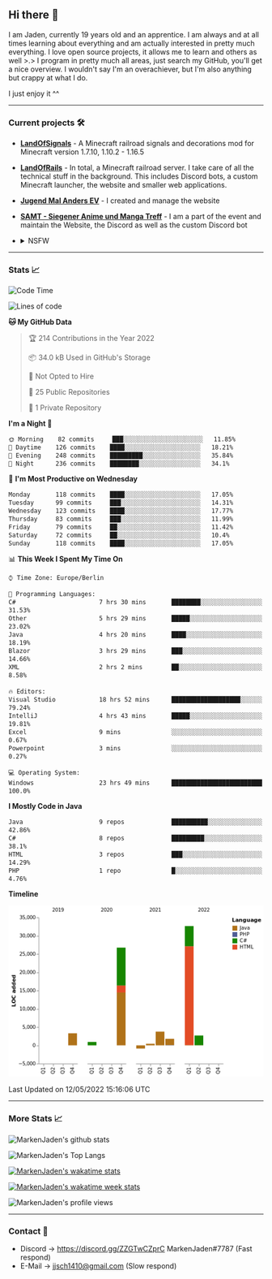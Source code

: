 ## Hi there 👋
I am Jaden, currently 19 years old and an apprentice. I am always and at all times learning about everything and am actually interested in pretty much everything. I love open source projects, it allows me to learn and others as well >.>
I program in pretty much all areas, just search my GitHub, you'll get a nice overview.
I wouldn't say I'm an overachiever, but I'm also anything but crappy at what I do.

I just enjoy it ^^

---

### Current projects 🛠

* [**LandOfSignals**](https://github.com/LandOfRails/LandOfSignals) - A Minecraft railroad signals and decorations mod for Minecraft version 1.7.10, 1.10.2 - 1.16.5
* [**LandOfRails**](https://github.com/LandOfRails) - In total, a Minecraft railroad server. I take care of all the technical stuff in the background. This includes Discord bots, a custom Minecraft launcher, the website and smaller web applications.
* [**Jugend Mal Anders EV**](https://jugendmalanders.de/) - I created and manage the website
* [**SAMT - Siegener Anime und Manga Treff**](https://github.com/Siegener-Anime-und-Manga-Treff-SAMT) - I am a part of the event and maintain the Website, the Discord as well as the custom Discord bot
* <details> 
  <summary>NSFW</summary>
  
  [**Nekos**](https://github.com/MarkenJaden/Nekos) - Website providing you with random lewd neko pics
  
</details>

---

### Stats 📈

<!--START_SECTION:waka-->
![Code Time](http://img.shields.io/badge/Code%20Time-744%20hrs%2014%20mins-blue)

![Lines of code](https://img.shields.io/badge/From%20Hello%20World%20I%27ve%20Written-71%20Thousand%20lines%20of%20code-blue)

**🐱 My GitHub Data** 

> 🏆 214 Contributions in the Year 2022
 > 
> 📦 34.0 kB Used in GitHub's Storage 
 > 
> 🚫 Not Opted to Hire
 > 
> 📜 25 Public Repositories 
 > 
> 🔑 1 Private Repository 
 > 
**I'm a Night 🦉** 

```text
🌞 Morning    82 commits     ███░░░░░░░░░░░░░░░░░░░░░░   11.85% 
🌆 Daytime    126 commits    ████░░░░░░░░░░░░░░░░░░░░░   18.21% 
🌃 Evening    248 commits    █████████░░░░░░░░░░░░░░░░   35.84% 
🌙 Night      236 commits    ████████░░░░░░░░░░░░░░░░░   34.1%

```
📅 **I'm Most Productive on Wednesday** 

```text
Monday       118 commits    ████░░░░░░░░░░░░░░░░░░░░░   17.05% 
Tuesday      99 commits     ███░░░░░░░░░░░░░░░░░░░░░░   14.31% 
Wednesday    123 commits    ████░░░░░░░░░░░░░░░░░░░░░   17.77% 
Thursday     83 commits     ███░░░░░░░░░░░░░░░░░░░░░░   11.99% 
Friday       79 commits     ██░░░░░░░░░░░░░░░░░░░░░░░   11.42% 
Saturday     72 commits     ██░░░░░░░░░░░░░░░░░░░░░░░   10.4% 
Sunday       118 commits    ████░░░░░░░░░░░░░░░░░░░░░   17.05%

```


📊 **This Week I Spent My Time On** 

```text
⌚︎ Time Zone: Europe/Berlin

💬 Programming Languages: 
C#                       7 hrs 30 mins       ████████░░░░░░░░░░░░░░░░░   31.53% 
Other                    5 hrs 29 mins       █████░░░░░░░░░░░░░░░░░░░░   23.02% 
Java                     4 hrs 20 mins       ████░░░░░░░░░░░░░░░░░░░░░   18.19% 
Blazor                   3 hrs 29 mins       ███░░░░░░░░░░░░░░░░░░░░░░   14.66% 
XML                      2 hrs 2 mins        ██░░░░░░░░░░░░░░░░░░░░░░░   8.58%

🔥 Editors: 
Visual Studio            18 hrs 52 mins      ███████████████████░░░░░░   79.24% 
IntelliJ                 4 hrs 43 mins       █████░░░░░░░░░░░░░░░░░░░░   19.81% 
Excel                    9 mins              ░░░░░░░░░░░░░░░░░░░░░░░░░   0.67% 
Powerpoint               3 mins              ░░░░░░░░░░░░░░░░░░░░░░░░░   0.27%

💻 Operating System: 
Windows                  23 hrs 49 mins      █████████████████████████   100.0%

```

**I Mostly Code in Java** 

```text
Java                     9 repos             ██████████░░░░░░░░░░░░░░░   42.86% 
C#                       8 repos             █████████░░░░░░░░░░░░░░░░   38.1% 
HTML                     3 repos             ███░░░░░░░░░░░░░░░░░░░░░░   14.29% 
PHP                      1 repo              █░░░░░░░░░░░░░░░░░░░░░░░░   4.76%

```


**Timeline**

![Chart not found](https://raw.githubusercontent.com/MarkenJaden/MarkenJaden/main/charts/bar_graph.png) 


 Last Updated on 12/05/2022 15:16:06 UTC
<!--END_SECTION:waka-->

---

### More Stats 📈

![MarkenJaden's github stats](https://github-readme-stats.vercel.app/api?username=MarkenJaden&count_private=true&show_icons=true&theme=radical)

![MarkenJaden's Top Langs](https://github-readme-stats.vercel.app/api/top-langs/?username=MarkenJaden&theme=radical)

[![MarkenJaden's wakatime stats](https://github-readme-stats.vercel.app/api/wakatime?username=MarkenJaden&theme=radical)](https://wakatime.com/@17f322c9-222a-48b4-9e15-983c41f7aed4)

[![MarkenJaden's wakatime week stats](https://wakatime.com/badge/user/17f322c9-222a-48b4-9e15-983c41f7aed4.svg)](https://wakatime.com/@17f322c9-222a-48b4-9e15-983c41f7aed4)

<!--[![MarkenJaden's Codewars stats](https://www.codewars.com/users/MarkenJaden/badges/large)](https://www.codewars.com/users/MarkenJaden)-->

![MarkenJaden's profile views](https://komarev.com/ghpvc/?username=MarkenJaden)

---

### Contact 💌

* Discord -> https://discord.gg/ZZGTwCZprC MarkenJaden#7787 (Fast respond)
* E-Mail -> jjsch1410@gmail.com (Slow respond)



<!--
**MarkenJaden/MarkenJaden** is a ✨ _special_ ✨ repository because its `README.md` (this file) appears on your GitHub profile.

Here are some ideas to get you started:

- 🔭 I’m currently working on ...
- 🌱 I’m currently learning ...
- 👯 I’m looking to collaborate on ...
- 🤔 I’m looking for help with ...
- 💬 Ask me about ...
- 📫 How to reach me: ...
- 😄 Pronouns: ...
- ⚡ Fun fact: ...
-->
